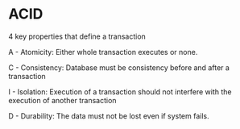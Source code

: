 # ACID

4 key properties that define a transaction

A - Atomicity: Either whole transaction executes or none.

C - Consistency: Database must be consistency before and after a transaction

I - Isolation: Execution of a transaction should not interfere with the execution of another transaction

D - Durability: The data must not be lost even if system fails.
